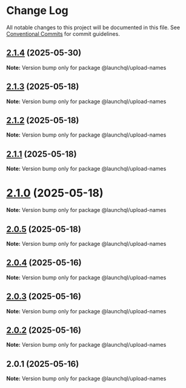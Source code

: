 # Change Log

All notable changes to this project will be documented in this file.
See [Conventional Commits](https://conventionalcommits.org) for commit guidelines.

## [2.1.4](https://github.com/launchql/launchql/compare/@launchql/upload-names@2.1.3...@launchql/upload-names@2.1.4) (2025-05-30)

**Note:** Version bump only for package @launchql/upload-names





## [2.1.3](https://github.com/launchql/launchql/compare/@launchql/upload-names@2.1.2...@launchql/upload-names@2.1.3) (2025-05-18)

**Note:** Version bump only for package @launchql/upload-names





## [2.1.2](https://github.com/launchql/launchql/compare/@launchql/upload-names@2.1.1...@launchql/upload-names@2.1.2) (2025-05-18)

**Note:** Version bump only for package @launchql/upload-names





## [2.1.1](https://github.com/launchql/launchql/compare/@launchql/upload-names@2.1.0...@launchql/upload-names@2.1.1) (2025-05-18)

**Note:** Version bump only for package @launchql/upload-names





# [2.1.0](https://github.com/launchql/launchql/compare/@launchql/upload-names@2.0.5...@launchql/upload-names@2.1.0) (2025-05-18)

**Note:** Version bump only for package @launchql/upload-names





## [2.0.5](https://github.com/launchql/launchql/compare/@launchql/upload-names@2.0.4...@launchql/upload-names@2.0.5) (2025-05-18)

**Note:** Version bump only for package @launchql/upload-names





## [2.0.4](https://github.com/launchql/launchql/compare/@launchql/upload-names@2.0.3...@launchql/upload-names@2.0.4) (2025-05-16)

**Note:** Version bump only for package @launchql/upload-names





## [2.0.3](https://github.com/launchql/launchql/compare/@launchql/upload-names@2.0.2...@launchql/upload-names@2.0.3) (2025-05-16)

**Note:** Version bump only for package @launchql/upload-names





## [2.0.2](https://github.com/launchql/launchql/compare/@launchql/upload-names@2.0.1...@launchql/upload-names@2.0.2) (2025-05-16)

**Note:** Version bump only for package @launchql/upload-names





## 2.0.1 (2025-05-16)

**Note:** Version bump only for package @launchql/upload-names
